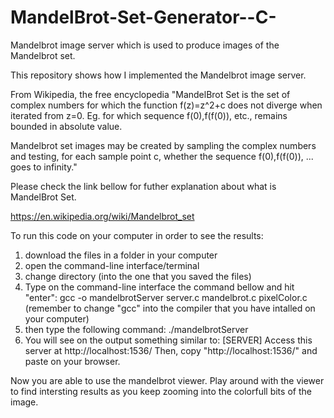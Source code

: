 # MandelBrot-Set-Generator--C-
Mandelbrot image server which is used to produce images of the Mandelbrot set.

This repository shows how I implemented the Mandelbrot image server.


From Wikipedia, the free encyclopedia
"MandelBrot Set is the set of complex numbers for which the function f(z)=z^2+c does not diverge when iterated from z=0. Eg. for which sequence f(0),f(f(0)), etc., remains bounded in absolute value.

Mandelbrot set images may be created by sampling the complex numbers and testing, for each sample point c, whether the sequence f(0),f(f(0)), ... goes to infinity."


Please check the link bellow for futher explanation about what is MandelBrot Set.

https://en.wikipedia.org/wiki/Mandelbrot_set



To run this code on your computer in order to see the results:

1) download the files in a folder in your computer
2) open the command-line interface/terminal
3) change directory (into the one that you saved the files)
4) Type on the command-line interface the command bellow and hit "enter":
    gcc -o mandelbrotServer server.c mandelbrot.c pixelColor.c
 (remember to change "gcc" into the compiler that you have intalled on your computer)
5) then type the following command:
    ./mandelbrotServer
6) You will see on the output something similar to:
   [SERVER] Access this server at http://localhost:1536/
 Then, copy "http://localhost:1536/" and paste on your browser.

Now you are able to use the mandelbrot viewer.
Play around with the viewer to find intersting results as you keep zooming into the colorfull bits of the image.

